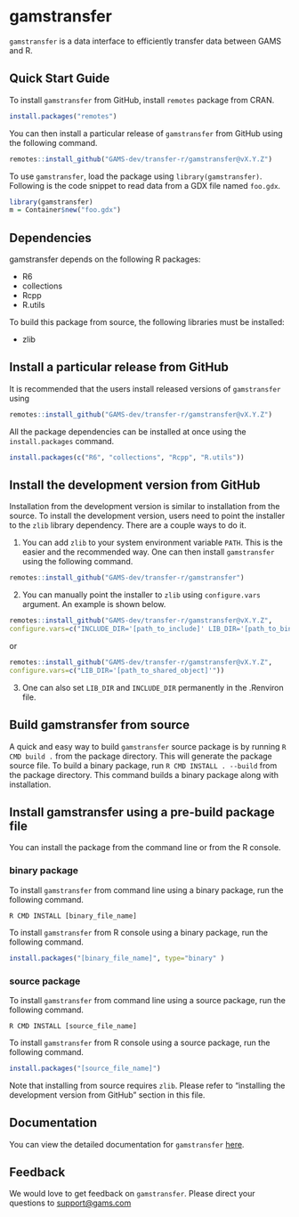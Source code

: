 
<!-- README.md is generated from README.Rmd. Please edit that file -->

# gamstransfer

<!-- badges: start -->

<!-- badges: end -->

`gamstransfer` is a data interface to efficiently transfer data between
GAMS and R.

## Quick Start Guide

To install `gamstransfer` from GitHub, install `remotes` package from
CRAN.

``` r
install.packages("remotes")
```

You can then install a particular release of `gamstransfer` from GitHub
using the following command.

``` r
remotes::install_github("GAMS-dev/transfer-r/gamstransfer@vX.Y.Z")
```

To use `gamstransfer`, load the package using `library(gamstransfer)`.
Following is the code snippet to read data from a GDX file named
`foo.gdx`.

``` r
library(gamstransfer)
m = Container$new("foo.gdx")
```

## Dependencies

gamstransfer depends on the following R packages:

  - R6
  - collections
  - Rcpp
  - R.utils

To build this package from source, the following libraries must be
installed:

  - zlib

## Install a particular release from GitHub

It is recommended that the users install released versions of
`gamstransfer` using

``` r
remotes::install_github("GAMS-dev/transfer-r/gamstransfer@vX.Y.Z")
```

All the package dependencies can be installed at once using the
`install.packages` command.

``` r
install.packages(c("R6", "collections", "Rcpp", "R.utils"))
```

## Install the development version from GitHub

Installation from the development version is similar to installation
from the source. To install the development version, users need to point
the installer to the `zlib` library dependency. There are a couple ways
to do it.

1.  You can add `zlib` to your system environment variable `PATH`. This
    is the easier and the recommended way. One can then install
    `gamstransfer` using the following command.

<!-- end list -->

``` r
remotes::install_github("GAMS-dev/transfer-r/gamstransfer")
```

2.  You can manually point the installer to `zlib` using
    `configure.vars` argument. An example is shown below.

<!-- end list -->

``` r
remotes::install_github("GAMS-dev/transfer-r/gamstransfer@vX.Y.Z",
configure.vars=c("INCLUDE_DIR='[path_to_include]' LIB_DIR='[path_to_bin]'"))
```

or

``` r
remotes::install_github("GAMS-dev/transfer-r/gamstransfer@vX.Y.Z",
configure.vars=c("LIB_DIR='[path_to_shared_object]'"))
```

3.  One can also set `LIB_DIR` and `INCLUDE_DIR` permanently in the
    .Renviron file.

## Build gamstransfer from source

A quick and easy way to build `gamstransfer` source package is by
running `R CMD build .` from the package directory. This will generate
the package source file. To build a binary package, run `R CMD INSTALL .
--build` from the package directory. This command builds a binary
package along with installation.

## Install gamstransfer using a pre-build package file

You can install the package from the command line or from the R console.

### binary package

To install `gamstransfer` from command line using a binary package, run
the following command.

    R CMD INSTALL [binary_file_name]

To install `gamstransfer` from R console using a binary package, run the
following command.

``` r
install.packages("[binary_file_name]", type="binary" )
```

### source package

To install `gamstransfer` from command line using a source package, run
the following command.

    R CMD INSTALL [source_file_name]

To install `gamstransfer` from R console using a source package, run the
following command.

``` r
install.packages("[source_file_name]")
```

Note that installing from source requires `zlib`. Please refer to
“installing the development version from GitHub” section in this file.

## Documentation

You can view the detailed documentation for `gamstransfer`
[here](https://www.gams.com/latest/docs/API_R_GAMSTRANSFER.html).

## Feedback

We would love to get feedback on `gamstransfer`. Please direct your
questions to <support@gams.com>
